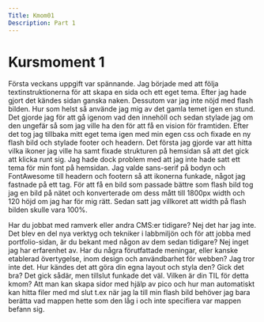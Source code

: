```yaml
---
Title: Kmom01
Description: Part 1
---
```


Kursmoment 1
==================

Första veckans uppgift var spännande. Jag började med att följa textinstruktionerna för att skapa en sida och ett eget tema.
Efter jag hade gjort det kändes sidan ganska naken. Dessutom var jag inte nöjd med flash bilden. Hur som helst så använde jag mig av det gamla temet igen en stund.
Det gjorde jag för att gå igenom vad den innehöll och sedan stylade jag om den ungefär så som jag ville ha den för att få en vision för framtiden.
Efter det tog jag tillbaka mitt eget tema igen med min egen css och fixade en ny flash bild och stylade footer och headern.
Det första jag gjorde var att hitta vilka ikoner jag ville ha samt fixade strukturen på hemsidan så att det gick att klicka runt sig.
Jag hade dock problem med att jag inte hade satt ett tema för min font på hemsidan. Jag valde sans-serif på bodyn och FontAwesome till headern och footern så att ikonerna funkade, något jag fastnade på ett tag.
För att få en bild som passade bättre som flash bild tog jag en bild på nätet och konverterade om dess mått till 1800px width och 120 höjd om jag har för mig rätt.
Sedan satt jag villkoret att width på flash bilden skulle vara 100%.

Har du jobbat med ramverk eller andra CMS:er tidigare?
Nej det har jag inte.
Det blev en del nya verktyg och tekniker i labbmiljön och för att jobba med portfolio-sidan, är du bekant med någon av dem sedan tidigare?
Nej inget jag har erfarenhet av.
Har du några förutfattade meningar, eller kanske etablerad övertygelse, inom design och användbarhet för webben?
Jag tror inte det.
Hur kändes det att göra din egna layout och styla den? Gick det bra?
Det gick sådär, men tillslut funkade det väl.
Vilken är din TIL för detta kmom?
Att man kan skapa sidor med hjälp av pico och hur man automatiskt kan hitta filer med md slut t.ex när jag la till min flash bild behöver jag bara berätta vad mappen hette som den låg i och inte specifiera var mappen befann sig. 
